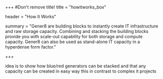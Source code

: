 +++
#Don't remove title!
title = "howitworks_box"

header = "How It Works"

summary = "Gener8 are building blocks to instantly create IT infrastructure and raw storage capacity. Combining and stacking the building blocks provide you with scale-out capability for both storage and compute capacity. Gener8 can also be used as stand-alone IT capacity in a hyperdense form factor."

+++

idea is to show how blue/red generators can be stacked and that any capacity can be created in easy way
this in contrast to complex it projects